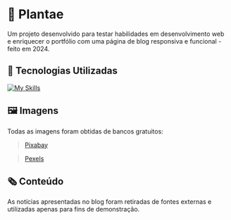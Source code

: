 # 🌾 Plantae

Um projeto desenvolvido para testar habilidades em desenvolvimento web e enriquecer o portfólio com uma página de blog responsiva e funcional - feito em 2024.

## 🔧 Tecnologias Utilizadas

[![My Skills](https://skillicons.dev/icons?i=html,css,bootstrap)](https://skillicons.dev)

## 🖼️ Imagens

Todas as imagens foram obtidas de bancos gratuitos:
> [Pixabay](https://pixabay.com)

> [Pexels](https://www.pexels.com)

## 🗞️ Conteúdo

As notícias apresentadas no blog foram retiradas de fontes externas e utilizadas apenas para fins de demonstração.

